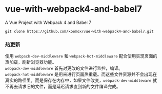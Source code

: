 # vue-with-webpack4-and-babel7
A Vue Project with Webpack 4 and Babel 7

```
git clone https://github.com/koomox/vue-with-webpack4-and-babel7.git
```

### 热更新          
使用 `webpack-dev-middleware` 和 `webpack-hot-middleware` 配合使用实现页面的热加载，刷新浏览器功能。          
`webpack-dev-middleware` 首先对更改的文件进行监控，编译。         
`webpack-hot-middleware` 是用来进行页面热重载。而这些文件资源并不会出现在真实的路径里，而是保存在内存中，如果文件改变，`webpack-dev-middleware` 就不再去请求旧的文件，而是延迟请求直到新的文件编译完成。